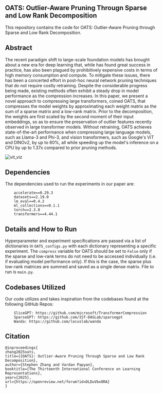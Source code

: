 ## OATS: Outlier-Aware Pruning Througn Sparse and Low Rank Decomposition
This repository contains the code for OATS: Outlier-Aware Pruning through Sparse and Low Rank Decomposition.

## Abstract
The recent paradigm shift to large-scale foundation models has brought about a new era for deep learning that, while has found great success in practice, has also been plagued by prohibitively expensive costs in terms of high memory consumption and compute. To mitigate these issues, there has been a concerted effort in post-hoc neural network pruning techniques that do not require costly retraining. Despite the considerable progress being made, existing methods often exhibit a steady drop in model performance as the compression increases. In this paper, we present a novel approach to compressing large transformers, coined OATS, that compresses the model weights by approximating each weight matrix as the sum of a sparse matrix and a low-rank matrix. Prior to the decomposition, the weights are first scaled by the second moment of their input embeddings, so as to ensure the preservation of  outlier features recently observed in large transformer models. Without retraining, OATS achieves state-of-the-art performance when compressing large language models, such as Llama-3 and Phi-3, and vision transformers, such as Google's ViT and DINOv2, by up to 60%, all while speeding up the model's inference on a CPU by up to 1.37x compared to prior pruning methods.

![vit_viz](figures/vit_viz.png)

## Dependencies
The dependencies used to run the experiments in our paper are:
```
    accelerate==0.29.3
    datasets==2.19.0
    lm_eval==0.4.2
    ml_collections==0.1.1
    torch==2.3.0
    transformers==4.44.1
```

## Details and How to Run
Hyperparameter and experiment specifications are passed via a list of dictionaries in `OATS_configs.py` with each dictionary representing a specific experiment. The `compress` variable for OATS should be set to `False` only if the sparse and low-rank terms do not need to be accessed individually (i.e. if evaluating model performance only). If this is the case, the sparse plus low-rank matrices are summed and saved as a single dense matrix. File to run is `main.py`. 

## Codebases Utilized
Our code utilizes and takes inspiration from the codebases found at the following GitHub Repos:
```
    SliceGPT: https://github.com/microsoft/TransformerCompression
    SparseGPT: https://github.com/IST-DASLab/sparsegpt
    Wanda: https://github.com/locuslab/wanda
```

## Citation
```
@inproceedings{
zhang2025oats,
title={{OATS}: Outlier-Aware Pruning Through Sparse and Low Rank Decomposition},
author={Stephen Zhang and Vardan Papyan},
booktitle={The Thirteenth International Conference on Learning Representations},
year={2025},
url={https://openreview.net/forum?id=DLDuVbxORA}
}
```
